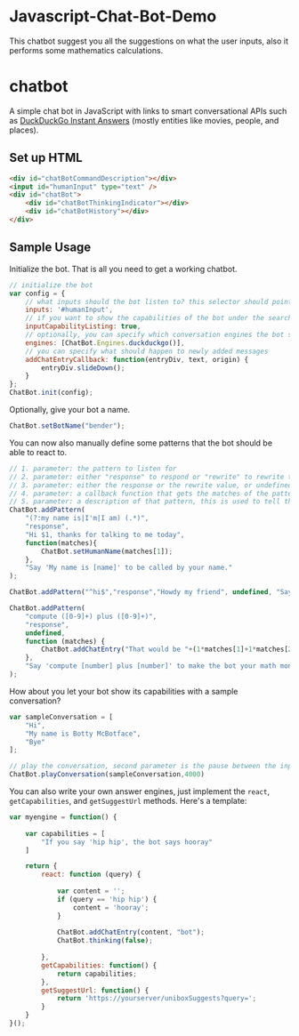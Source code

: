 # Javascript-Chat-Bot-Demo
This chatbot suggest you all the suggestions on what the user inputs, also it performs some mathematics calculations.

# chatbot
A simple chat bot in JavaScript with links to smart conversational APIs such as [DuckDuckGo Instant Answers](https://duckduckgo.com/api) (mostly entities like movies, people, and places).


## Set up HTML
```html
<div id="chatBotCommandDescription"></div>
<input id="humanInput" type="text" />
<div id="chatBot">
    <div id="chatBotThinkingIndicator"></div>
    <div id="chatBotHistory"></div>
</div>
```

## Sample Usage

Initialize the bot. That is all you need to get a working chatbot.

```javascript
// initialize the bot
var config = {
    // what inputs should the bot listen to? this selector should point to at least one input field
    inputs: '#humanInput',
    // if you want to show the capabilities of the bot under the search input
    inputCapabilityListing: true,
    // optionally, you can specify which conversation engines the bot should use, e.g. webknox, spoonacular, or duckduckgo
    engines: [ChatBot.Engines.duckduckgo()],
    // you can specify what should happen to newly added messages
    addChatEntryCallback: function(entryDiv, text, origin) {
        entryDiv.slideDown();
    }
};
ChatBot.init(config);
```

Optionally, give your bot a name.
```javascript
ChatBot.setBotName("bender");
```

You can now also manually define some patterns that the bot should be able to react to.
```javascript
// 1. parameter: the pattern to listen for
// 2. parameter: either "response" to respond or "rewrite" to rewrite the request
// 3. parameter: either the response or the rewrite value, or undefined if nothing should happen
// 4. parameter: a callback function that gets the matches of the pattern
// 5. parameter: a description of that pattern, this is used to tell the user what he can say. Use quotes '' to mark phrases and [] to mark placeholders
ChatBot.addPattern(
    "(?:my name is|I'm|I am) (.*)",
    "response",
    "Hi $1, thanks for talking to me today", 
    function(matches){
        ChatBot.setHumanName(matches[1]);
    },
    "Say 'My name is [name]' to be called by your name."
);        

ChatBot.addPattern("^hi$","response","Howdy my friend", undefined, "Say 'Hi' to be greeted.");

ChatBot.addPattern(
    "compute ([0-9]+) plus ([0-9]+)", 
    "response", 
    undefined, 
    function (matches) {
        ChatBot.addChatEntry("That would be "+(1*matches[1]+1*matches[2])+".","bot");
    },
    "Say 'compute [number] plus [number]' to make the bot your math monkey"
);
```

How about you let your bot show its capabilities with a sample conversation?
```javascript
var sampleConversation = [
    "Hi",
    "My name is Botty McBotface",
    "Bye"
];

// play the conversation, second parameter is the pause between the inputs in milliseconds
ChatBot.playConversation(sampleConversation,4000)
```
    
You can also write your own answer engines, just implement the `react`, `getCapabilities`,  and `getSuggestUrl` methods. Here's a template:
```javascript
var myengine = function() {
    
    var capabilities = [
        "If you say 'hip hip', the bot says hooray"
    ]

    return {
        react: function (query) {
            
            var content = '';
            if (query == 'hip hip') {
                content = 'hooray';
            }
            
            ChatBot.addChatEntry(content, "bot");
            ChatBot.thinking(false);
  
        },
        getCapabilities: function() {
            return capabilities;
        },
        getSuggestUrl: function() {
            return 'https://yourserver/uniboxSuggests?query=';
        }
    }
}();
```
    
   


